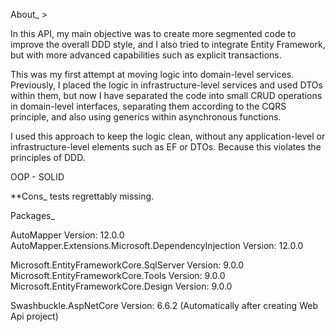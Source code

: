 About_   >

In this API, my main objective was to create more segmented code to improve the overall DDD style,
and I also tried to integrate Entity Framework, 
but with more advanced capabilities such as explicit transactions.

This was my first attempt at moving logic into domain-level services. Previously,
I placed the logic in infrastructure-level services and used DTOs within them,
but now I have separated the code into small CRUD operations in domain-level interfaces, 
separating them according to the CQRS principle, and also using generics within asynchronous functions.

I used this approach to keep the logic clean, 
without any application-level or infrastructure-level elements such as EF or DTOs. 
Because this violates the principles of DDD.

OOP - SOLID

**Cons_
tests regrettably missing.


Packages_

AutoMapper Version: 12.0.0
AutoMapper.Extensions.Microsoft.DependencyInjection Version: 12.0.0

Microsoft.EntityFrameworkCore.SqlServer Version: 9.0.0 
Microsoft.EntityFrameworkCore.Tools Version: 9.0.0
Microsoft.EntityFrameworkCore.Design Version: 9.0.0

Swashbuckle.AspNetCore Version: 6.6.2 (Automatically after creating Web Api project)

